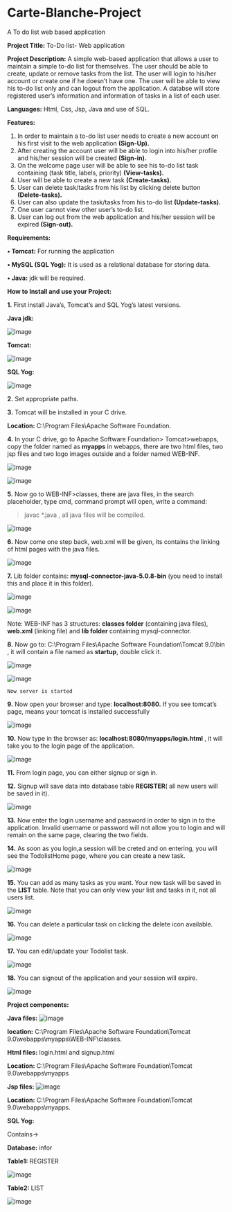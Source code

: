 # Carte-Blanche-Project
A To do list web based application

**Project Title:** To-Do list- Web application

**Project Description:** A simple web-based application that allows a user to maintain a simple to-do list for themselves. The user should be able to create, update or remove tasks from the list. The user will login to his/her account or create one if he doesn’t have one. The user will be able to view his to-do list only and can logout from the application. A databse will store registered user’s information and information of tasks in a list of each user.

**Languages:** Html, Css, Jsp, Java and use of SQL.

**Features:**
1.	In order to maintain a to-do list user needs to create a new account on his first visit to the web application **(Sign-Up).**
2.	After creating the account user will be able to login into his/her profile and his/her session will be created **(Sign-in).**
3.	On the welcome page user will be able to see his to-do list task containing (task title, labels, priority) **(View-tasks).**
4.	User will be able to create a new task **(Create-tasks).**
5.	User can delete task/tasks from his list by clicking delete button **(Delete-tasks).**
6.	User can also update the task/tasks from his to-do list **(Update-tasks).**
7.	One user cannot view other user’s to-do list.
8.	User can log out from the web application and his/her session will be expired **(Sign-out).**

**Requirements:**


**•	Tomcat:** For running the application

**•	MySQL (SQL Yog):** It is used as a relational database for storing data.

**•	Java:** jdk will be required.

**How to Install and use your Project:**



**1.**	First install Java’s, Tomcat’s and SQL Yog’s latest versions.

**Java jdk:**

![image](https://user-images.githubusercontent.com/84430386/118864088-11cdce80-b8f9-11eb-902a-9131fc08b283.png)


**Tomcat:** 

![image](https://user-images.githubusercontent.com/84430386/118864191-2d38d980-b8f9-11eb-8ae9-3acf11b50b6b.png)


**SQL Yog:**
 
 ![image](https://user-images.githubusercontent.com/84430386/118864210-31fd8d80-b8f9-11eb-9b00-8ea2e3f68d4a.png)


**2.**	Set appropriate paths.

**3.**	Tomcat will be installed in your C drive.

   **Location:** C:\Program Files\Apache Software Foundation.
    
**4.**	In your C drive, go to Apache Software Foundation> Tomcat>webapps,
    copy the folder named as **myapps** in webapps, there are two html files, two jsp files and two logo images outside and a folder named WEB-INF.
    
 ![image](https://user-images.githubusercontent.com/84430386/118864445-6ec98480-b8f9-11eb-8568-d74846485307.png)


  ![image](https://user-images.githubusercontent.com/84430386/118864476-76892900-b8f9-11eb-98be-d116b56545b4.png)

 


**5.**	Now go to WEB-INF>classes, there are java files, in the search 
placeholder, type cmd, command prompt will open, write a command:

> javac *.java , all java files will be compiled.
  
  
  ![image](https://user-images.githubusercontent.com/84430386/118864525-843eae80-b8f9-11eb-8809-a22f7e300520.png)


**6.**	Now come one step back, web.xml will be given, its contains the linking of html pages with the java files.
 
![image](https://user-images.githubusercontent.com/84430386/118864557-89036280-b8f9-11eb-934c-b3d5344bfde0.png)


**7.**	Lib folder contains: **mysql-connector-java-5.0.8-bin** (you need to install this and place it in this folder).

 ![image](https://user-images.githubusercontent.com/84430386/118864594-90c30700-b8f9-11eb-990d-b256712f6b31.png)



![image](https://user-images.githubusercontent.com/84430386/118864610-9587bb00-b8f9-11eb-921a-be0290ddf997.png)

 

Note: WEB-INF has 3 structures: **classes folder** (containing java files), **web.xml** (linking file) and **lib folder** containing mysql-connector.

**8.**	Now go to: C:\Program Files\Apache Software Foundation\Tomcat 9.0\bin , it will contain a file named as **startup**, double click it.

 
![image](https://user-images.githubusercontent.com/84430386/118864633-9b7d9c00-b8f9-11eb-9860-95edbbbbe341.png)


![image](https://user-images.githubusercontent.com/84430386/118864661-a1737d00-b8f9-11eb-90cb-d89a506da49d.png)

 

    Now server is started
**9.**	Now open your browser and type: **localhost:8080.** If you see tomcat’s page, means your tomcat is installed successfully
             
 ![image](https://user-images.githubusercontent.com/84430386/118864678-a7695e00-b8f9-11eb-9fbc-725bc32c68cc.png)


**10.**	Now type in the browser as:  **localhost:8080/myapps/login.html** , it will take you to the login page of the application.

   ![image](https://user-images.githubusercontent.com/84430386/118864894-d8e22980-b8f9-11eb-9494-96a06d8eb0b5.png)
    

**11.**	From login page, you can either signup or sign in.

**12.**	Signup will save data into database table **REGISTER**( all new users will be saved in it).
 
 ![image](https://user-images.githubusercontent.com/84430386/118864932-e3042800-b8f9-11eb-8678-5c0bcb1f7503.png)


**13.**	Now enter the login username and password in order to sign in to the application. Invalid username or password will not allow you to login and will remain on the same page, clearing the two fields.

**14.**	As soon as you login,a session will be creted and on entering, you will see the TodolistHome page, where you can create a new task.
            
  ![image](https://user-images.githubusercontent.com/84430386/118864965-ea2b3600-b8f9-11eb-8d40-2a92139972d6.png)


**15.**	 You can add as many tasks as you want. Your new task will be saved in the **LIST** table. Note that you can only view your list and tasks in it, not all users list.
 
![image](https://user-images.githubusercontent.com/84430386/118864991-ef888080-b8f9-11eb-8907-a9515122b8c4.png)



**16.**	 You can delete a particular task on clicking the delete icon available.

![image](https://user-images.githubusercontent.com/84430386/118865013-f616f800-b8f9-11eb-8782-8b3b65fc8bc6.png)

 
**17.**	You can edit/update your Todolist task.
 
 ![image](https://user-images.githubusercontent.com/84430386/118865029-fb744280-b8f9-11eb-8bfd-f367f9938dcb.png)
 

**18.**	 You can signout of the application and your session will expire.
 
![image](https://user-images.githubusercontent.com/84430386/118865046-016a2380-b8fa-11eb-92b3-cbbc155403e1.png)



**Project components:**


**Java files:**  ![image](https://user-images.githubusercontent.com/84430386/118865314-3c6c5700-b8fa-11eb-804f-e5f56f324c97.png)
             
**location:** C:\Program Files\Apache Software Foundation\Tomcat 9.0\webapps\myapps\WEB-INF\classes.



**Html files:**        login.html and signup.html    

**Location:** C:\Program Files\Apache Software Foundation\Tomcat 9.0\webapps\myapps


**Jsp files:**          ![image](https://user-images.githubusercontent.com/84430386/118865347-442bfb80-b8fa-11eb-8adb-1a560aa1ad82.png)
  
**Location:** C:\Program Files\Apache Software Foundation\Tomcat 9.0\webapps\myapps.


**SQL Yog:**

Contains-> 

**Database:** infor

**Table1:** REGISTER

 ![image](https://user-images.githubusercontent.com/84430386/118865386-4c843680-b8fa-11eb-8fe2-7eaf4ac82031.png)



**Table2:** LIST
 
![image](https://user-images.githubusercontent.com/84430386/118865502-70e01300-b8fa-11eb-9db5-ad9580a7d0d6.png)




